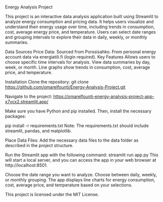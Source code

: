 Energy Analysis Project

This project is an interactive data analysis application built using Streamlit to analyze energy consumption and pricing data. It helps users visualize and understand their energy usage over time, including trends in consumption, cost, average energy price, and temperature. Users can select date ranges and grouping intervals to explore their data in daily, weekly, or monthly summaries.

Data Sources
Price Data: Sourced from Porssisahko.
From personal energy account data via energiatili.fi (login required).
Key Features
Allows users to choose specific time intervals for analysis.
View data summaries by day, week, or month.
Line graphs show trends in consumption, cost, average price, and temperature.


Installation
Clone the repository:
git clone https://github.com/omarelfounti/Energy-Analysis-Project.git

Navigate to the project: https://omarelfounti-energy-analysis-project-app-x7vcx2.streamlit.app/

Make sure you have Python and pip installed. Then, install the necessary packages:


pip install -r requirements.txt
Note: The requirements.txt should include streamlit, pandas, and matplotlib.

Place Data Files: Add the necessary data files to the data folder as described in the project structure.


Run the Streamlit app with the following command:
streamlit run app.py
This will start a local server, and you can access the app in your web browser at http://localhost:8501.


Choose the date range you want to analyze.
Choose between daily, weekly, or monthly grouping.
The app displays line charts for energy consumption, cost, average price, and temperature based on your selections.

This project is licensed under the MIT License.
